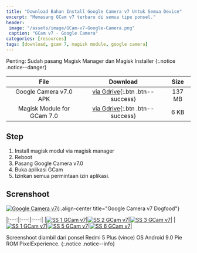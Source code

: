 ```yaml
---
title: "Download Bahan Install Google Camera v7 Untuk Semua Device"
excerpt: "Memasang GCam v7 terbaru di semua tipe ponsel."
header:
 image: "/assets/image/GCam-v7-Google-Camera.png"
 caption: "GCam v7 - Google Camera"
categories: [resources]
tags: [download, gcam 7, magisk module, google camera]
---
```


Penting: Sudah pasang Magisk Manager dan Magisk Installer
{:.notice .notice--danger}

|File|Download|Size|
|:---:|:---:|:--:|
|Google Camera v7.0 APK|[via Gdrive](https://bit.ly/2lRcHC1){:.btn .btn--success}|137 MB|
|Magisk Module for GCam 7.0|[via Gdrive](https://bit.ly/2lOVhGa){:.btn .btn--success}|6 KB|

## Step

1. Install magisk modul via magisk manager
2. Reboot
3. Pasang Google Camera v7.0
4. Buka aplikasi GCam
5. Izinkan semua permintaan izin aplikasi.

## Screnshoot

[![Google Camera v7](https://i0.wp.com/9to5google.com/wp-content/uploads/sites/4/2019/09/google_camera_7_cover-1.jpg?resize=1024,720&quality=82&strip=all&ssl=1)](https://i0.wp.com/9to5google.com/wp-content/uploads/sites/4/2019/09/google_camera_7_cover-1.jpg?resize=1600,1250&quality=100&strip=all&ssl=1){:.align-center title="Google Camera v7 Dogfood"}

|:---:|:---:|:---:|
|[![SS 1 GCam v7](https://i0.wp.com/mi.knoacc.org/assets/image/GCam7-1.jpg?w=320)](/assets/image/GCam7-1.jpg)|[![SS 2 GCam v7](https://i0.wp.com/mi.knoacc.org/assets/image/GCam7-2.jpg?w=320)](/assets/image/GCam7-2.jpg)|[![SS 3 GCam v7](https://i0.wp.com/mi.knoacc.org/assets/image/GCam7-3.jpg?w=320)](/assets/image/GCam7-3.jpg)|
|[![SS 1 GCam v7](https://i0.wp.com/mi.knoacc.org/assets/image/GCam7-4.jpg?w=320)](/assets/image/GCam7-4.jpg)|[![SS 5 GCam v7](https://i0.wp.com/mi.knoacc.org/assets/image/GCam7-5.jpg?w=320)](/assets/image/GCam7-5.jpg)|[![SS 6 GCam v7](https://i0.wp.com/mi.knoacc.org/assets/image/GCam7-6.jpg?w=320)](/assets/image/GCam7-6.jpg)|

Screenshoot diambil dari ponsel Redmi 5 Plus (vince) OS Android 9.0 Pie ROM PixelExperience.
{:.notice .notice--info}
